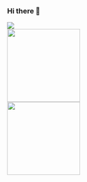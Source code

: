 ### Hi there 👋

![](https://komarev.com/ghpvc/?username=dariotarantini&label=Views)<br>
<img height="170" src="https://github-readme-stats.vercel.app/api?username=dariotarantini&show_icons=true&theme=nord&count_private=true&include_all_commits=true" /><br>
<img height="170" src="https://github-readme-stats.vercel.app/api/top-langs/?username=dariotarantini&layout=compact&theme=nord" />
